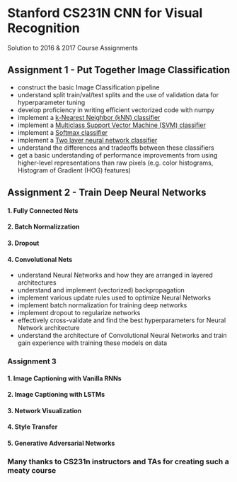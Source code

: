 # Stanford CS231N CNN for Visual Recognition
Solution to 2016 & 2017 Course Assignments


## Assignment 1 - Put Together Image Classification

- construct the basic Image Classification pipeline
- understand split train/val/test splits and the use of validation data for hyperparameter tuning
- develop proficiency in writing efficient vectorized code with numpy
- implement a [k-Nearest Neighbor (kNN) classifier](assignment1/knn.ipynb)
- implement a [Multiclass Support Vector Machine (SVM) classifier](assignment1/svm.ipynb)
- implement a [Softmax classifier](assignment1/softmax.ipynb)
- implement a [Two layer neural network classifier](assignment1/two_layer_net.ipynb)
- understand the differences and tradeoffs between these classifiers
- get a basic understanding of performance improvements from using higher-level representations than raw pixels (e.g. color histograms, Histogram of Gradient (HOG) features)

## Assignment 2 - Train Deep Neural Networks
#### 1. Fully Connected Nets
#### 2. Batch Normalizzation
#### 3. Dropout
#### 4. Convolutional Nets
- understand Neural Networks and how they are arranged in layered architectures
- understand and implement (vectorized) backpropagation
- implement various update rules used to optimize Neural Networks
- implement batch normalization for training deep networks
- implement dropout to regularize networks
- effectively cross-validate and find the best hyperparameters for Neural Network architecture
- understand the architecture of Convolutional Neural Networks and train gain experience with training these models on data

### Assignment 3
#### 1. Image Captioning with Vanilla RNNs
#### 2. Image Captioning with LSTMs
#### 3. Network Visualization
#### 4. Style Transfer
#### 5. Generative Adversarial Networks


### Many thanks to CS231n instructors and TAs for creating such a meaty course 